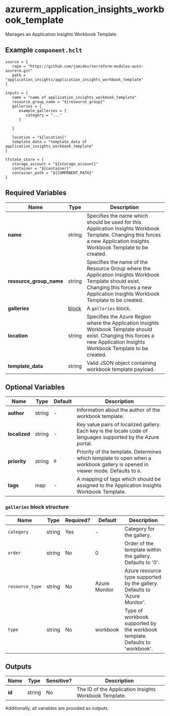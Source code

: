 # azurerm_application_insights_workbook_template

Manages an Application Insights Workbook Template.

## Example `component.hclt`

```hcl
source = {
   repo = "https://github.com/jumidev/terraform-modules-auto-azurerm.git" 
   path = "application_insights/application_insights_workbook_template" 
}

inputs = {
   name = "name of application_insights_workbook_template" 
   resource_group_name = "${resource_group}" 
   galleries = {
      example_galleries = {
         category = "..."   
      }
  
   }
 
   location = "${location}" 
   template_data = "template_data of application_insights_workbook_template" 
}

tfstate_store = {
   storage_account = "${storage_account}" 
   container = "${container}" 
   container_path = "${COMPONENT_PATH}" 
}

```

## Required Variables

| Name | Type |  Description |
| ---- | --------- |  ----------- |
| **name** | string |  Specifies the name which should be used for this Application Insights Workbook Template. Changing this forces a new Application Insights Workbook Template to be created. | 
| **resource_group_name** | string |  Specifies the name of the Resource Group where the Application Insights Workbook Template should exist. Changing this forces a new Application Insights Workbook Template to be created. | 
| **galleries** | [block](#galleries-block-structure) |  A `galleries` block. | 
| **location** | string |  Specifies the Azure Region where the Application Insights Workbook Template should exist. Changing this forces a new Application Insights Workbook Template to be created. | 
| **template_data** | string |  Valid JSON object containing workbook template payload. | 

## Optional Variables

| Name | Type |  Default  |  Description |
| ---- | --------- |  ----------- | ----------- |
| **author** | string |  -  |  Information about the author of the workbook template. | 
| **localized** | string |  -  |  Key value pairs of localized gallery. Each key is the locale code of languages supported by the Azure portal. | 
| **priority** | string |  `0`  |  Priority of the template. Determines which template to open when a workbook gallery is opened in viewer mode. Defaults to `0`. | 
| **tags** | map |  -  |  A mapping of tags which should be assigned to the Application Insights Workbook Template. | 

### `galleries` block structure

| Name | Type | Required? | Default | Description |
| ---- | ---- | --------- | ------- | ----------- |
| `category` | string | Yes | - | Category for the gallery. |
| `order` | string | No | 0 | Order of the template within the gallery. Defaults to '0'. |
| `resource_type` | string | No | Azure Monitor | Azure resource type supported by the gallery. Defaults to 'Azure Monitor'. |
| `type` | string | No | workbook | Type of workbook supported by the workbook template. Defaults to 'workbook'. |



## Outputs

| Name | Type | Sensitive? | Description |
| ---- | ---- | --------- | --------- |
| **id** | string | No  | The ID of the Application Insights Workbook Template. | 

Additionally, all variables are provided as outputs.
